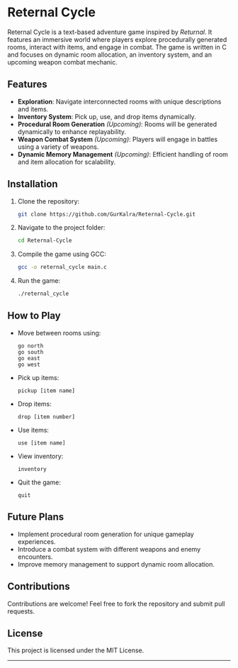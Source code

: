 # Reternal Cycle

Reternal Cycle is a text-based adventure game inspired by *Returnal*. It features an immersive world where players explore procedurally generated rooms, interact with items, and engage in combat. The game is written in C and focuses on dynamic room allocation, an inventory system, and an upcoming weapon combat mechanic.

## Features
- **Exploration**: Navigate interconnected rooms with unique descriptions and items.
- **Inventory System**: Pick up, use, and drop items dynamically.
- **Procedural Room Generation** *(Upcoming)*: Rooms will be generated dynamically to enhance replayability.
- **Weapon Combat System** *(Upcoming)*: Players will engage in battles using a variety of weapons.
- **Dynamic Memory Management** *(Upcoming)*: Efficient handling of room and item allocation for scalability.

## Installation
1. Clone the repository:
   ```sh
   git clone https://github.com/GurKalra/Reternal-Cycle.git
   ```
2. Navigate to the project folder:
   ```sh
   cd Reternal-Cycle
   ```
3. Compile the game using GCC:
   ```sh
   gcc -o reternal_cycle main.c
   ```
4. Run the game:
   ```sh
   ./reternal_cycle
   ```

## How to Play
- Move between rooms using:
  ```
  go north
  go south
  go east
  go west
  ```
- Pick up items:
  ```
  pickup [item name]
  ```
- Drop items:
  ```
  drop [item number]
  ```
- Use items:
  ```
  use [item name]
  ```
- View inventory:
  ```
  inventory
  ```
- Quit the game:
  ```
  quit
  ```

## Future Plans
- Implement procedural room generation for unique gameplay experiences.
- Introduce a combat system with different weapons and enemy encounters.
- Improve memory management to support dynamic room allocation.

## Contributions
Contributions are welcome! Feel free to fork the repository and submit pull requests.

## License
This project is licensed under the MIT License.

---
